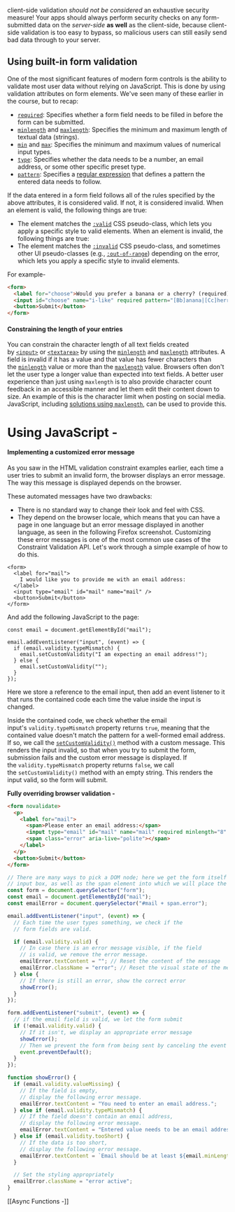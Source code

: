 client-side validation _should not be considered_ an exhaustive security measure! Your apps should always perform security checks on any form-submitted data on the _server-side_ **as well** as the client-side, because client-side validation is too easy to bypass, so malicious users can still easily send bad data through to your server.
## Using built-in form validation
One of the most significant features of modern form controls is the ability to validate most user data without relying on JavaScript. This is done by using validation attributes on form elements. We've seen many of these earlier in the course, but to recap:
- [`required`](https://developer.mozilla.org/en-US/docs/Web/HTML/Attributes/required): Specifies whether a form field needs to be filled in before the form can be submitted.
- [`minlength`](https://developer.mozilla.org/en-US/docs/Web/HTML/Attributes/minlength) and [`maxlength`](https://developer.mozilla.org/en-US/docs/Web/HTML/Attributes/maxlength): Specifies the minimum and maximum length of textual data (strings).
- [`min`](https://developer.mozilla.org/en-US/docs/Web/HTML/Attributes/min) and [`max`](https://developer.mozilla.org/en-US/docs/Web/HTML/Attributes/max): Specifies the minimum and maximum values of numerical input types.
- [`type`](https://developer.mozilla.org/en-US/docs/Web/HTML/Element/input#input_types): Specifies whether the data needs to be a number, an email address, or some other specific preset type.
- [`pattern`](https://developer.mozilla.org/en-US/docs/Web/HTML/Attributes/pattern): Specifies a [regular expression](https://developer.mozilla.org/en-US/docs/Web/JavaScript/Guide/Regular_expressions) that defines a pattern the entered data needs to follow.

If the data entered in a form field follows all of the rules specified by the above attributes, it is considered valid. If not, it is considered invalid.
When an element is valid, the following things are true:
- The element matches the [`:valid`](https://developer.mozilla.org/en-US/docs/Web/CSS/:valid) CSS pseudo-class, which lets you apply a specific style to valid elements.
When an element is invalid, the following things are true:
- The element matches the [`:invalid`](https://developer.mozilla.org/en-US/docs/Web/CSS/:invalid) CSS pseudo-class, and sometimes other UI pseudo-classes (e.g., [`:out-of-range`](https://developer.mozilla.org/en-US/docs/Web/CSS/:out-of-range)) depending on the error, which lets you apply a specific style to invalid elements.

For example- 
```HTML
<form>
  <label for="choose">Would you prefer a banana or a cherry? (required)</label>  //required attribute
  <input id="choose" name="i-like" required pattern="[Bb]anana|[Cc]herry" />  //rewuired pattern matches that and does stuff
  <button>Submit</button>
</form>
```
#### Constraining the length of your entries
You can constrain the character length of all text fields created by [`<input>`](https://developer.mozilla.org/en-US/docs/Web/HTML/Element/input) or [`<textarea>`](https://developer.mozilla.org/en-US/docs/Web/HTML/Element/textarea) by using the [`minlength`](https://developer.mozilla.org/en-US/docs/Web/HTML/Attributes/minlength) and [`maxlength`](https://developer.mozilla.org/en-US/docs/Web/HTML/Attributes/maxlength) attributes. A field is invalid if it has a value and that value has fewer characters than the [`minlength`](https://developer.mozilla.org/en-US/docs/Web/HTML/Attributes/minlength) value or more than the [`maxlength`](https://developer.mozilla.org/en-US/docs/Web/HTML/Attributes/maxlength) value.
Browsers often don't let the user type a longer value than expected into text fields. A better user experience than just using `maxlength` is to also provide character count feedback in an accessible manner and let them edit their content down to size. An example of this is the character limit when posting on social media. JavaScript, including [solutions using `maxlength`](https://github.com/mimo84/bootstrap-maxlength), can be used to provide this.

# Using JavaScript - 
#### Implementing a customized error message
As you saw in the HTML validation constraint examples earlier, each time a user tries to submit an invalid form, the browser displays an error message. The way this message is displayed depends on the browser.

These automated messages have two drawbacks:
- There is no standard way to change their look and feel with CSS.
- They depend on the browser locale, which means that you can have a page in one language but an error message displayed in another language, as seen in the following Firefox screenshot.
Customizing these error messages is one of the most common use cases of the Constraint Validation API. Let's work through a simple example of how to do this.
```
<form>
  <label for="mail">
    I would like you to provide me with an email address:
  </label>
  <input type="email" id="mail" name="mail" />
  <button>Submit</button>
</form>
```
And add the following JavaScript to the page:
```
const email = document.getElementById("mail");

email.addEventListener("input", (event) => {
  if (email.validity.typeMismatch) {
    email.setCustomValidity("I am expecting an email address!");
  } else {
    email.setCustomValidity("");
  }
});
```

Here we store a reference to the email input, then add an event listener to it that runs the contained code each time the value inside the input is changed.

Inside the contained code, we check whether the email input's `validity.typeMismatch` property returns `true`, meaning that the contained value doesn't match the pattern for a well-formed email address. If so, we call the [`setCustomValidity()`](https://developer.mozilla.org/en-US/docs/Web/API/HTMLInputElement/setCustomValidity "setCustomValidity()") method with a custom message. This renders the input invalid, so that when you try to submit the form, submission fails and the custom error message is displayed.
If the `validity.typeMismatch` property returns `false`, we call the `setCustomValidity()` method with an empty string. This renders the input valid, so the form will submit.

**Fully overriding browser validation -**
```HTML
<form novalidate>
  <p>
    <label for="mail">
      <span>Please enter an email address:</span>
      <input type="email" id="mail" name="mail" required minlength="8" />
      <span class="error" aria-live="polite"></span>
    </label>
  </p>
  <button>Submit</button>
</form>
```
```JavaScript
// There are many ways to pick a DOM node; here we get the form itself and the email
// input box, as well as the span element into which we will place the error message.
const form = document.querySelector("form");
const email = document.getElementById("mail");
const emailError = document.querySelector("#mail + span.error");

email.addEventListener("input", (event) => {
  // Each time the user types something, we check if the
  // form fields are valid.

  if (email.validity.valid) {
    // In case there is an error message visible, if the field
    // is valid, we remove the error message.
    emailError.textContent = ""; // Reset the content of the message
    emailError.className = "error"; // Reset the visual state of the message
  } else {
    // If there is still an error, show the correct error
    showError();
  }
});

form.addEventListener("submit", (event) => {
  // if the email field is valid, we let the form submit
  if (!email.validity.valid) {
    // If it isn't, we display an appropriate error message
    showError();
    // Then we prevent the form from being sent by canceling the event
    event.preventDefault();
  }
});

function showError() {
  if (email.validity.valueMissing) {
    // If the field is empty,
    // display the following error message.
    emailError.textContent = "You need to enter an email address.";
  } else if (email.validity.typeMismatch) {
    // If the field doesn't contain an email address,
    // display the following error message.
    emailError.textContent = "Entered value needs to be an email address.";
  } else if (email.validity.tooShort) {
    // If the data is too short,
    // display the following error message.
    emailError.textContent = `Email should be at least ${email.minLength} characters; you entered ${email.value.length}.`;
  }

  // Set the styling appropriately
  emailError.className = "error active";
}

```
[[Async Functions -]]
